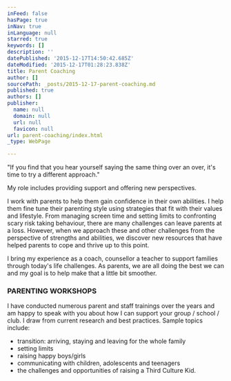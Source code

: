 ```yaml
---
inFeed: false
hasPage: true
inNav: true
inLanguage: null
starred: true
keywords: []
description: ''
datePublished: '2015-12-17T14:50:42.685Z'
dateModified: '2015-12-17T01:28:23.838Z'
title: Parent Coaching
author: []
sourcePath: _posts/2015-12-17-parent-coaching.md
published: true
authors: []
publisher:
  name: null
  domain: null
  url: null
  favicon: null
url: parent-coaching/index.html
_type: WebPage

---
```

"If you find that you hear yourself saying the same thing over an over, it's time to try a different approach."

My role includes providing support and offering new perspectives. 

I work with parents to help them gain confidence in their own abilities. I help them fine tune their parenting style using strategies that fit with their values and lifestyle. From managing screen time and setting limits to confronting scary risk taking behaviour, there are many challenges can leave parents at a loss. However, when we approach these and other challenges from the perspective of strengths and abilities, we discover new resources that have helped parents to cope and thrive up to this point. 

I bring my experience as a coach, counsellor a teacher to support families through today's life challenges. As parents, we are all doing the best we can and my goal is to help make that a little bit smoother. 

### PARENTING WORKSHOPS

I have conducted numerous parent and staff trainings over the years and am happy to speak with you about how I can support your group / school / club. I draw from current research and best practices. Sample topics include:

* transition: arriving, staying and leaving for the whole family
* setting limits
* raising happy boys/girls
* communicating with children, adolescents and teenagers
* the challenges and opportunities of raising a Third Culture Kid.